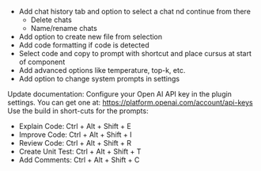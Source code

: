- Add chat history tab and option to select a chat nd continue from there
    - Delete chats
    - Name/rename chats
- Add option to create new file from selection
- Add code formatting if code is detected
- Select code and copy to prompt with shortcut and place cursus at start of component
- Add advanced options like temperature, top-k, etc.
- Add option to change system prompts in settings

Update documentation:
Configure your Open AI API key in the plugin settings. You can get one at: https://platform.openai.com/account/api-keys
Use the build in short-cuts for the prompts:
- Explain Code: Ctrl + Alt + Shift + E
- Improve Code: Ctrl + Alt + Shift + I
- Review Code: Ctrl + Alt + Shift + R
- Create Unit Test: Ctrl + Alt + Shift + T
- Add Comments: Ctrl + Alt + Shift + C
